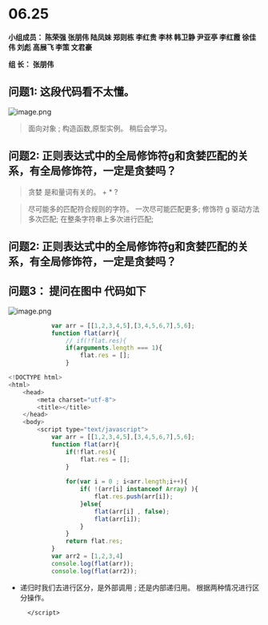 # **06.25**

**小组成员： 陈荣强 张朋伟 陆凤妹  郑则栋 李红贵 李林 韩卫静 尹亚亭 李红霞  徐佳伟  刘彪  高展飞 李策  文君豪**

**组       长： 张朋伟**

## 问题1: 这段代码看不太懂。
![image.png](https://upload-images.jianshu.io/upload_images/2845301-15ce0512765d711b.png?imageMogr2/auto-orient/strip%7CimageView2/2/w/1240)

> 面向对象 ; 构造函数,原型实例。 稍后会学习。

## 问题2: 正则表达式中的全局修饰符g和贪婪匹配的关系，有全局修饰符，一定是贪婪吗？  

> 贪婪      是和量词有关的。  +  *  ?  

> 尽可能多的匹配符合规则的字符。   一次尽可能匹配更多;
> 修饰符 g  驱动方法多次匹配;      在整条字符串上多次进行匹配;

## 问题2: 正则表达式中的全局修饰符g和贪婪匹配的关系，有全局修饰符，一定是贪婪吗？ 


## 问题3： 提问在图中 代码如下

![image.png](https://upload-images.jianshu.io/upload_images/12728563-ebac1f33e890622d.png?imageMogr2/auto-orient/strip%7CimageView2/2/w/1240)

```javascript
			var arr = [[1,2,3,4,5],[3,4,5,6,7],5,6];
			function flat(arr){
				// if(!flat.res){
				if(arguments.length === 1){
					flat.res = [];
				}

<!DOCTYPE html>
<html>
	<head>
		<meta charset="utf-8">
		<title></title>
	</head>
	<body>
		<script type="text/javascript">
			var arr = [[1,2,3,4,5],[3,4,5,6,7],5,6];
			function flat(arr){
				if(!flat.res){
					flat.res = [];
				}
				
				for(var i = 0 ; i<arr.length;i++){
					if( !(arr[i] instanceof Array) ){
						flat.res.push(arr[i]);
					}else{
						flat(arr[i] , false);
						flat(arr[i]);
					}
				}
				return flat.res;
			}	
			var arr2 = [1,2,3,4]
			console.log(flat(arr));
			console.log(flat(arr2));
```

* 递归时我们去进行区分，是外部调用 ; 还是内部递归用。 根据两种情况进行区分操作。
  
		</script>
	</body>
</html>


